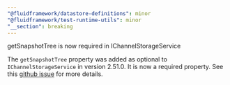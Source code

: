 ```yaml
---
"@fluidframework/datastore-definitions": minor
"@fluidframework/test-runtime-utils": minor
"__section": breaking
---
```

getSnapshotTree is now required in IChannelStorageService

The `getSnapshotTree` property was added as optional to `IChannelStorageService` in version 2.51.0. It is now a required property.
See this [github issue](https://github.com/microsoft/FluidFramework/issues/25178) for more details.
